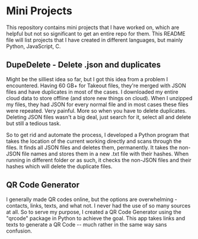 
# Mini Projects

This repository contains mini projects that I have worked on, which are helpful but not so significant to get an entire repo for them. This README file will list projects that I have created in different languages, but mainly Python, JavaScript, C.

## DupeDelete - Delete .json and duplicates

Might be the silliest idea so far, but I got this idea from a problem I encountered. Having 60 GB+ for Takeout files, they're merged with JSON files and have duplicates in most of the cases. I downloaded my entire cloud data to store offline (and store new things on cloud). When I unzipped my files, they had JSON for every normal file and in most cases these files were repeated. Very painful. More so when you have to delete duplicates. Deleting JSON files wasn't a big deal, just search for it, select all and delete but still a tedious task.

So to get rid and automate the process, I developed a Python program that takes the location of the current working directly and scans through the files. It finds all JSON files and deletes them, permanently. It takes the non-JSON file names and stores them in a new .txt file with their hashes. When running in different folder or as such, it checks the non-JSON files and their hashes which will delete the duplicate files.

## QR Code Generator

I generally made QR codes online, but the options are overwhelming - contacts, links, texts, and what not. I never had the use of so many sources at all. So to serve my purpose, I created a QR Code Generator using the "qrcode" package in Python to achieve the goal. This app takes links and texts to generate a QR Code -- much rather in the same way sans confusion.
